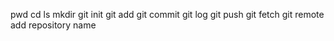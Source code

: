 pwd
cd 
ls
mkdir
git init 
git add 
git commit
git log
git push
git fetch
git remote add repository name

